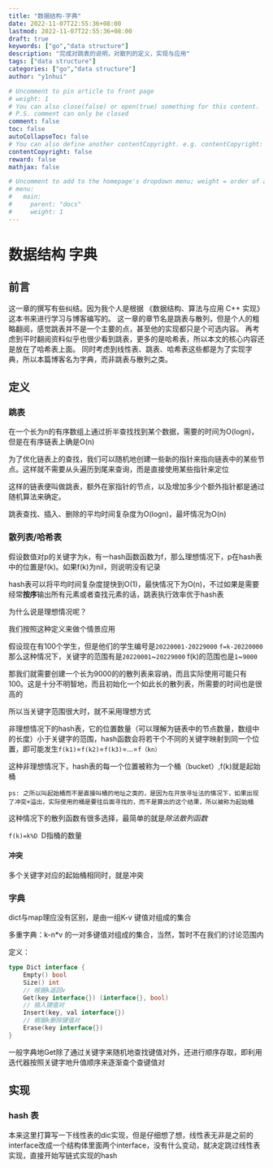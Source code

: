 ```yaml
---
title: "数据结构-字典"
date: 2022-11-07T22:55:36+08:00
lastmod: 2022-11-07T22:55:36+08:00
draft: true
keywords: ["go","data structure"]
description: "完成对跳表的说明，对散列的定义，实现与应用"
tags: ["data structure"]
categories: ["go","data structure"]
author: "y1nhui"

# Uncomment to pin article to front page
# weight: 1
# You can also close(false) or open(true) something for this content.
# P.S. comment can only be closed
comment: false
toc: false
autoCollapseToc: false
# You can also define another contentCopyright. e.g. contentCopyright: "This is another copyright."
contentCopyright: false
reward: false
mathjax: false

# Uncomment to add to the homepage's dropdown menu; weight = order of article
# menu:
#   main:
#     parent: "docs"
#     weight: 1
---
```


<!--more-->
# 数据结构 字典

## 前言

这一章的撰写有些纠结。因为我个人是根据 《数据结构、算法与应用 C++ 实现》这本书来进行学习与博客编写的。
这一章的章节名是跳表与散列，但是个人的粗略翻阅，感觉跳表并不是一个主要的点，甚至他的实现都只是个可选内容。
再考虑到平时翻阅资料似乎也很少看到跳表，更多的是哈希表，所以本文的核心内容还是放在了哈希表上面。
同时考虑到线性表、跳表、哈希表这些都是为了实现字典，所以本篇博客名为字典，而非跳表与散列之类。

## 定义

### 跳表

在一个长为n的有序数组上通过折半查找找到某个数据，需要的时间为O(logn)，但是在有序链表上确是O(n)

为了优化链表上的查找，我们可以随机地创建一些新的指针来指向链表中的某些节点。这样就不需要从头遍历到尾来查询，而是直接使用某些指针来定位

这样的链表便叫做跳表，额外在家指针的节点，以及增加多少个额外指针都是通过随机算法来确定。

跳表查找、插入、删除的平均时间复杂度为O(logn)，最坏情况为O(n)

### 散列表/哈希表

假设数值对p的关键字为k，有一hash函数函数为f，那么理想情况下，p在hash表中的位置是f(k)。如果f(k)为nil，则说明没有记录

hash表可以将平均时间复杂度提快到O(1)，最快情况下为O(n)，不过如果是需要经常**按序**输出所有元素或者查找元素的话，跳表执行效率优于hash表


为什么说是理想情况呢？

我们按照这种定义来做个情景应用

假设现在有100个学生，但是他们的学生编号是`20220001-20229000`
`f=k-20220000`
那么这种情况下，关键字的范围有是`20220001`~`20229000`
f(k)的范围也是`1`~`9000`

那我们就需要创建一个长为9000的的散列表来容纳，而且实际使用可能只有100。这是十分不明智地，而且初始化一个如此长的散列表，所需要的时间也是很高的

所以当关键字范围很大时，就不采用理想方式


非理想情况下的hash表，它的位置数量（可以理解为链表中的节点数量，数组中的长度）小于关键字的范围，hash函数会将若干个不同的关键字映射到同一个位置，即可能发生`f(k1)`=`f(k2)`=`f(k3)`=...=`f（kn）`

这种非理想情况下，hash表的每一个位置被称为一个桶（bucket）,f(k)就是起始桶

	ps: 之所以叫起始桶而不是直接叫桶的地址之类的，是因为在开放寻址法的情况下，如果出现了冲突+溢出，实际使用的桶是要往后面寻找的，而不是算出的这个结果，所以被称为起始桶

这种情况下的散列函数有很多选择，最简单的就是*除法散列函数*

`f(k)=k%D `D指桶的数量

#### 冲突
多个关键字对应的起始桶相同时，就是冲突


### 字典

dict与map理应没有区别，是由一组K-v 键值对组成的集合

多重字典：k-n*v 的一对多键值对组成的集合，当然，暂时不在我们的讨论范围内

定义：
``` go
type Dict interface {
	Empty() bool
	Size() int
	// 根据k返回v
	Get(key interface{}) (interface{}, bool)
	// 插入键值对
	Insert(key, val interface{})
	// 根据k删除键值对
	Erase(key interface{})
}
```

一般字典地Get除了通过关键字来随机地查找键值对外，还进行顺序存取，即利用迭代器按照关键字地升值顺序来逐渐查个查键值对


## 实现

### hash 表

本来这里打算写一下线性表的dic实现，但是仔细想了想，线性表无非是之前的interface改成一个结构体里面两个interface，没有什么变动，就决定跳过线性表实现，直接开始写链式实现的hash

